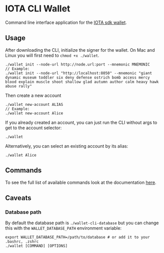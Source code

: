 # IOTA CLI Wallet

Command line interface application for the [IOTA sdk wallet](https://github.com/iotaledger/iota-sdk).

## Usage

After downloading the CLI, initialize the signer for the wallet. On Mac and Linux you will first need to `chmod +x ./wallet`.

```
./wallet init --node-url http://node.url:port --mnemonic MNEMONIC
// Example:
./wallet init --node-url "http://localhost:8050" --mnemonic "giant dynamic museum toddler six deny defense ostrich bomb access mercy
blood explain muscle shoot shallow glad autumn author calm heavy hawk abuse rally"
```

Then create a new account

```
./wallet new-account ALIAS
// Example:
./wallet new-account Alice
```

If you already created an account, you can just run the CLI without args to get to the account selector:

```
./wallet
```

Alternatively, you can select an existing account by its alias:

```
./wallet Alice
```

## Commands

To see the full list of available commands look at the documentation [here](https://wiki.iota.org/shimmer/cli-wallet/welcome/).

## Caveats

### Database path

By default the database path is `./wallet-cli-database` but you can change this with the `WALLET_DATABASE_PATH` environment variable:

```
export WALLET_DATABASE_PATH=/path/to/database # or add it to your .bashrc, .zshrc
./wallet [COMMAND] [OPTIONS]
```
